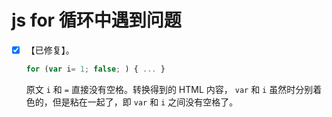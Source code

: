 # js for 循环中遇到问题

- [x] 【已修复】。

    ```js
    for (var i= 1; false; ) { ... }
    ```

    原文 `i` 和 `=` 直接没有空格。转换得到的 HTML 内容， `var` 和 `i` 虽然时分别着色的，但是粘在一起了，即 `var` 和 `i` 之间没有空格了。

